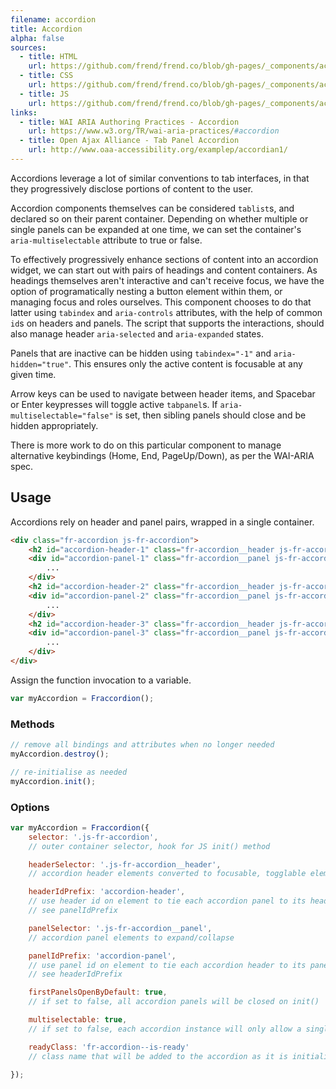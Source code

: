 ```yaml
---
filename: accordion
title: Accordion
alpha: false
sources:
  - title: HTML
    url: https://github.com/frend/frend.co/blob/gh-pages/_components/accordion/accordion.html
  - title: CSS
    url: https://github.com/frend/frend.co/blob/gh-pages/_components/accordion/accordion.css
  - title: JS
    url: https://github.com/frend/frend.co/blob/gh-pages/_components/accordion/accordion.js
links:
  - title: WAI ARIA Authoring Practices - Accordion
    url: https://www.w3.org/TR/wai-aria-practices/#accordion
  - title: Open Ajax Alliance - Tab Panel Accordion
    url: http://www.oaa-accessibility.org/examplep/accordian1/
---
```


Accordions leverage a lot of similar conventions to tab interfaces, in that they progressively disclose portions of content to the user.

Accordion components themselves can be considered `tablist`s, and declared so on their parent container. Depending on whether multiple or single panels can be expanded at one time, we can set the container's `aria-multiselectable` attribute to true or false.

To effectively progressively enhance sections of content into an accordion widget, we can start out with pairs of headings and content containers. As headings themselves aren't interactive and can't receive focus, we have the option of programatically nesting a button element within them, or managing focus and roles ourselves. This component chooses to do that latter using `tabindex` and `aria-controls` attributes, with the help of common `id`s on headers and panels. The script that supports the interactions, should also manage header `aria-selected` and `aria-expanded` states.

Panels that are inactive can be hidden using `tabindex="-1"` and `aria-hidden="true"`. This ensures only the active content is focusable at any given time.

Arrow keys can be used to navigate between header items, and Spacebar or Enter keypresses will toggle active `tabpanel`s. If `aria-multiselectable="false"` is set, then sibling panels should close and be hidden appropriately.

There is more work to do on this particular component to manage alternative keybindings (Home, End, PageUp/Down), as per the WAI-ARIA spec.

## Usage

Accordions rely on header and panel pairs, wrapped in a single container.

~~~ html
<div class="fr-accordion js-fr-accordion">
	<h2 id="accordion-header-1" class="fr-accordion__header js-fr-accordion__header">...</h2>
	<div id="accordion-panel-1" class="fr-accordion__panel js-fr-accordion__panel">
		...
	</div>
	<h2 id="accordion-header-2" class="fr-accordion__header js-fr-accordion__header">...</h2>
	<div id="accordion-panel-2" class="fr-accordion__panel js-fr-accordion__panel">
		...
	</div>
	<h2 id="accordion-header-3" class="fr-accordion__header js-fr-accordion__header">...</h2>
	<div id="accordion-panel-3" class="fr-accordion__panel js-fr-accordion__panel">
		...
	</div>
</div>
~~~

Assign the function invocation to a variable.

~~~ js
var myAccordion = Fraccordion();
~~~

### Methods

~~~ js
// remove all bindings and attributes when no longer needed
myAccordion.destroy();

// re-initialise as needed
myAccordion.init();
~~~

### Options

~~~ js
var myAccordion = Fraccordion({
	selector: '.js-fr-accordion',
	// outer container selector, hook for JS init() method

	headerSelector: '.js-fr-accordion__header',
	// accordion header elements converted to focusable, togglable elements

	headerIdPrefix: 'accordion-header',
	// use header id on element to tie each accordion panel to its header
	// see panelIdPrefix

	panelSelector: '.js-fr-accordion__panel',
	// accordion panel elements to expand/collapse

	panelIdPrefix: 'accordion-panel',
	// use panel id on element to tie each accordion header to its panel
	// see headerIdPrefix

	firstPanelsOpenByDefault: true,
	// if set to false, all accordion panels will be closed on init()

	multiselectable: true,
	// if set to false, each accordion instance will only allow a single panel to be open at a time

	readyClass: 'fr-accordion--is-ready'
	// class name that will be added to the accordion as it is initialised

});
~~~